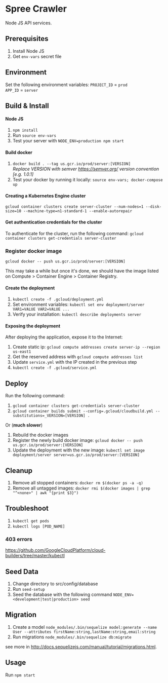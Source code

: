 # Spree Crawler

Node JS API services.

## Prerequisites
1. Install Node JS
2. Get `env-vars` secret file

## Environment
Set the following environment variables:
`PROJECT_ID` = `prod`  
`APP_ID` = `server` 

## Build & Install

#### Node JS
1. `npm install` 
1. Run `source env-vars`
1. Test your server with `NODE_ENV=production npm start`

#### Build docker
1. `docker build . --tag us.gcr.io/prod/server:[VERSION]`  
*Replace VERSION with semver https://semver.org/ version convention [e.g. 1.0.1]*
1. Test your docker by running it locally: `source env-vars; docker-compose up`

#### Creating a Kubernetes Engine cluster
`gcloud container clusters create server-cluster --num-nodes=1 --disk-size=10 --machine-type=n1-standard-1 --enable-autorepair`

#### Get authentication credentials for the cluster
To authenticate for the cluster, run the following command:
`gcloud container clusters get-credentials server-cluster`

### Register docker image
`gcloud docker -- push us.gcr.io/prod/server:[VERSION]`

This may take a while but once it's done, we should have the image listed on Compute > Container Engine > Container Registry. 

#### Create the deployment
1. `kubectl create -f .gcloud/deployment.yml`
1. Set environment variables: `kubectl set env deployment/server VAR1=VALUE VAR2=VALUE ...`
1. Verify your installation: `kubectl describe deployments server`

#### Exposing the deployment
After deploying the application, expose it to the Internet:
1. Create static ip: `gcloud compute addresses create server-ip --region us-east1`
1. Get the reserved address with `gcloud compute addresses list`
1. Update `service.yml` with the IP created in the previous step
1. `kubectl create -f .gcloud/service.yml`

## Deploy

Run the following command:
1. `gcloud container clusters get-credentials server-cluster`
1. `gcloud container builds submit --config=.gcloud/cloudbuild.yml --substitutions=_VERSION=[VERSION] .`  

Or (**much slower**)
1. Rebuild the docker images
1. Register the newly build docker image: `gcloud docker -- push us.gcr.io/prod/server:[VERSION]`
1. Update the deployment with the new image: `kubectl set image deployment/server server=us.gcr.io/prod/server:[VERSION]`

## Cleanup
1. Remove all stopped containers: `docker rm $(docker ps -a -q)`
1. Remove all untagged images: `docker rmi $(docker images | grep "^<none>" | awk "{print $3}")`

## Troubleshoot
1. `kubectl get pods`
1. `kubectl logs [POD_NAME]` 

### 403 errors
https://github.com/GoogleCloudPlatform/cloud-builders/tree/master/kubectl

## Seed Data
1. Change directory to src/config/database
2. Run `seed-setup`
3. Seed the database with the following command
    `NODE_ENV=<development|test|production> seed`

## Migration

1. Create a model `node_modules/.bin/sequelize model:generate --name User --attributes firstName:string,lastName:string,email:string`
2. Run migrations `node_modules/.bin/sequelize db:migrate`

see more in http://docs.sequelizejs.com/manual/tutorial/migrations.html.

## Usage
Run `npm start`

